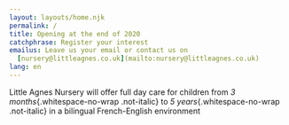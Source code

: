 ```yaml
---
layout: layouts/home.njk
permalink: /
title: Opening at the end of 2020
catchphrase: Register your interest
emailus: Leave us your email or contact us on
  [nursery@littleagnes.co.uk](mailto:nursery@littleagnes.co.uk)
lang: en
---
```

Little Agnes Nursery will offer full day care for children from *3 months*{.whitespace-no-wrap .not-italic} to *5 years*{.whitespace-no-wrap .not-italic} in a bilingual French-English environment